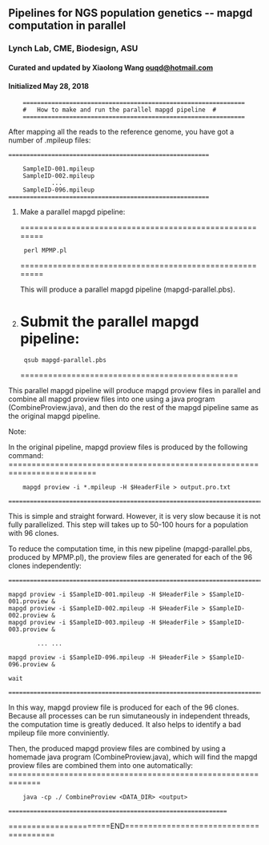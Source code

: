 ## Pipelines for NGS population genetics -- mapgd computation in parallel
### Lynch Lab, CME, Biodesign, ASU 
#### Curated and updated by Xiaolong Wang <ouqd@hotmail.com>
#### Initialized May 28, 2018

		==============================================================
		#	How to make and run the parallel mapgd pipeline  #
		==============================================================
		
After mapping all the reads to the reference genome, you have got a number of .mpileup files: 

	========================================================
	
		SampleID-001.mpileup
		SampleID-002.mpileup
				...
		SampleID-096.mpileup
	========================================================

1. Make a parallel mapgd pipeline: 

	========================================================
	
		perl MPMP.pl
		
	========================================================
	
	This will produce a parallel mapgd pipeline (mapgd-parallel.pbs).

2. Submit the parallel mapgd pipeline:
	===============================================

		qsub mapgd-parallel.pbs
		
	===============================================
	
This parallel mapgd pipeline will produce mapgd proview files in parallel and combine all mapgd proview files into one using 
a java program (CombineProview.java), and then do the rest of the mapgd pipeline same as the original mapgd pipeline.

Note: 

In the original pipeline,  mapgd proview files is produced by the following command:
	=========================================================================
 
		mapgd proview -i *.mpileup -H $HeaderFile > output.pro.txt 
		
 	=========================================================================

This is simple and straight forward. However, it is very slow because it is not fully parallelized. 
This step  will takes up to 50-100 hours for a population with 96 clones. 

To reduce the computation time, in this new pipeline (mapgd-parallel.pbs, produced by MPMP.pl), 
the proview files are generated for each of the 96 clones independently:
 
	======================================================================================
	
	mapgd proview -i $SampleID-001.mpileup -H $HeaderFile > $SampleID-001.proview &
	mapgd proview -i $SampleID-002.mpileup -H $HeaderFile > $SampleID-002.proview &
	mapgd proview -i $SampleID-003.mpileup -H $HeaderFile > $SampleID-003.proview &
	
			... ...
			
	mapgd proview -i $SampleID-096.mpileup -H $HeaderFile > $SampleID-096.proview &
	
	wait
	
	======================================================================================

In this way, mapgd proview file is produced for each of the 96 clones. Because all processes can be run simutaneously in independent
threads, the computation time is greatly deduced. It also helps to identify a bad mpileup file more conviniently.

Then, the produced mapgd proview files are combined by using a homemade java program (CombineProview.java), 
which will find the mapgd proview files are combined them into one automatically:
	=============================================================
	
		java -cp ./ CombineProview <DATA_DIR> <output>
		
	=============================================================
	
		
======================END=======================================
